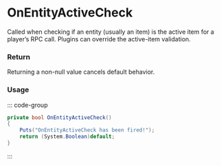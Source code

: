 <Badge type="danger" text="Carbon Compatible"/><Badge type="warning" text="Oxide Compatible"/>
# OnEntityActiveCheck
Called when checking if an entity (usually an item) is the active item for a player’s RPC call. Plugins can override the active-item validation.
### Return
Returning a non-null value cancels default behavior.

### Usage
::: code-group
```csharp [Example]
private bool OnEntityActiveCheck()
{
	Puts("OnEntityActiveCheck has been fired!");
	return (System.Boolean)default;
}
```
:::
